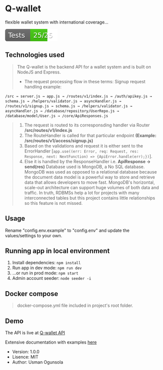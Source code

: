 # Q-wallet

flexible wallet system with international coverage...

![Test](test/badge.svg)

## Technologies used

> The Q-wallet is the backend API for a wallet system and is built on NodeJS and Express.
>
> -   The request processing flow in these terms: Signup request handling example:

```
/src → server.js → app.js → /routes/v1/index.js → /auth/apikey.js → schema.js → /helpers/validator.js → asyncHandler.js → /routes/v1/signup.js → schema.js → /helpers/validator.js → asyncHandler.js → /database/repository/UserRepo.js → /database/model/User.js → /core/ApiResponses.js
```

> 1.  The request is routed to its corresponsding handler via Router **/src/routes/v1/index.js**
> 2.  The RouteHandler is called for that particular endpoint **(Example: /src/routes/v1/access/signup.js)**
> 3.  Based on the validations and request it is either sent to the ErrorHandler [`app.use((err: Error, req: Request, res: Response, next: NextFunction) => {ApiError.handle(err);})`].
> 4.  Else it is handled by the ResponseHandler i.e. **ApiResponse → send(res)**
>     Database used is MongoDB, a No SQL database. MongoDB was used as opposed to a relational database because the document data model is a powerful way to store and retrieve data that allows developers to move fast. MongoDB's horizontal, scale-out architecture can support huge volumes of both data and traffic. In truth, RDBMSs help a lot for projects with many interconnected tables but this project contains little relationships so this feature is not missed.

## Usage

Rename "config.env.example" to "config.env" and update the values/settings to your own.

## Running app in local environment

1. Install dependencies: `npm install`
2. Run app in dev mode: `npm run dev`
3. ...or run in prod mode: `npm start`
4. Admin account seeder: `node seeder -i`

## Docker compose

> docker-compose.yml file included in project's root folder.

## Demo

The API is live at [Q-wallet API](https://q-wallet.herokuapp.com)

Extensive documentation with examples [here](https://documenter.getpostman.com/view/11616904/TVzSjwg5)

-   Version: 1.0.0
-   Lisence: MIT
-   Author: Usman Ogunsola

